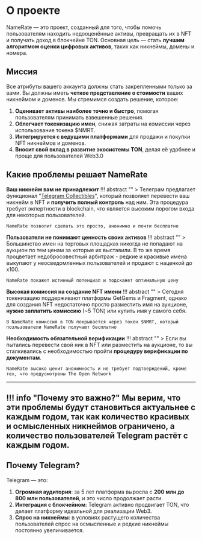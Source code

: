 # **О проекте**

NameRate — это проект, созданный для того, чтобы помочь пользователям находить недооценённые активы, превращать их в NFT и получать доход в блокчейне TON. Основная цель — стать **лучшим алгоритмом оценки цифровых активов**, таких как никнеймы, домены и номера.

## **Миссия**

Все атрибуты вашего аккаунта должны стать закрепленными только за вами. Вы должны иметь **четкое представление о стоимости** ваших никнеймом и доменов.
Мы стремимся создать решение, которое:

1. **Оценивает активы наиболее точно и быстро**, помогая пользователям принимать взвешенные решения.
2. **Облегчает токенизацию имен**, снижая затраты на комиссии через использование токена $NMRT.
3. **Интегрируется с ведущими платформами** для продажи и покупки NFT никнеймов и доменов.
4. **Вносит свой вклад в развитие экосистемы TON**, делая её удобнее и проще для пользователей Web3.0

## Какие проблемы решает NameRate

**Ваш никнейм вам не принадлежит**
!!! abstract ""
      > Телеграм предлагает функционал "[Telegram Сollectibles](https://core.telegram.org/api/fragment)", который позволяет перевести ваш никнейм в NFT и **получить полный контроль** над ним. Эта процедура требует экпертности в blockchain, что является высоким порогом входа для некоторых пользователей. 

    NameRate позволит сделать это просто, анонимно и почти бесплатно

**Пользователи не понимают ценность своих активов**
!!! abstract ""
    > Большинство имен на торговых площадках никогда не попадают на аукцион по тем ценам за которые их выставили. В то же время процветает недобросовестный арбитраж - редкие и красивые имена выкупают у неосведомленных пользователей и продают с наценкой до x100. 

    NameRate покажет истинный потенциал и подскажет оптимальную цену

**Высокая комиссия на создание NFT имени**
!!! abstract ""
    > Сегодня токенизацию поддерживают платформы GetGems и Fragment, однако для создания NFT недостаточно просто разместить имя на аукционе, **нужно заплатить комиссию** (~5 TON) или купить имя у самого себя. 

    В NameRate комиссия в TON покрывается через токен $NMRT, который позльзователи NameRate получают бесплатно

**Необходимость обязательной верификации**
!!! abstract ""
    > Если вы пытались перевести свой ник в NFT или разместить на аукционе, то вы сталкивались с необходимостью пройти **процедуру верификации по документам**. 

    NameRate высоко ценит анонимность и не требует подтверждений, кроме тех, что предусмотрены The Open Network
---
!!! info "Почему это важно?" 
    Мы верим, что эти проблемы будут становиться актуальнее с каждым годом, так как количество красивых и осмысленных никнеймов ограничено, а количество пользователей Telegram растёт с каждым годом.
---
## **Почему Telegram?**

Telegram — это:

1. **Огромная аудитория**: за 5 лет платформа выросла с **200 млн до 800 млн пользователей**, и это число продолжает расти.
2. **Интеграция с блокчейном**: Telegram активно продвигает TON, что делает платформу идеальной для реализации Web3.
3. **Спрос на никнеймы**: в условиях растущего количества пользователей спрос на осмысленные и редкие никнеймы постоянно увеличивается.
